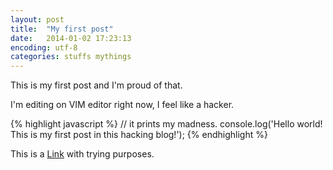 ```yaml
---
layout: post
title:  "My first post"
date:   2014-01-02 17:23:13
encoding: utf-8
categories: stuffs mythings
---
```


This is my first post and I'm proud of that. 

I'm editing on VIM editor right now, I feel like a hacker.

{% highlight javascript %}
   // it prints my madness.
	console.log('Hello world! This is my first post in this hacking blog!');
{% endhighlight %}

This is a [Link][aweirdlink] with trying purposes.

[aweirdlink]:    http://rubensdev.com
